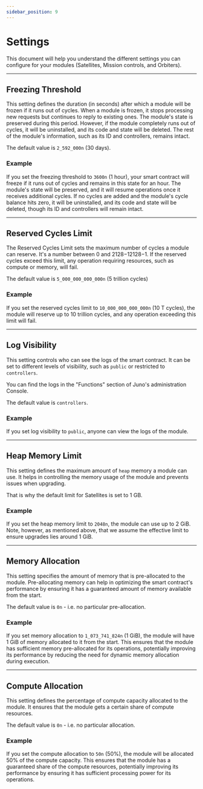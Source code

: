 ```yaml
---
sidebar_position: 9
---
```


# Settings

This document will help you understand the different settings you can configure for your modules (Satellites, Mission controls, and Orbiters).

---

## Freezing Threshold

This setting defines the duration (in seconds) after which a module will be frozen if it runs out of cycles. When a module is frozen, it stops processing new requests but continues to reply to existing ones. The module's state is preserved during this period. However, if the module completely runs out of cycles, it will be uninstalled, and its code and state will be deleted. The rest of the module's information, such as its ID and controllers, remains intact.

The default value is `2_592_000n` (30 days).

### Example

If you set the freezing threshold to `3600n` (1 hour), your smart contract will freeze if it runs out of cycles and remains in this state for an hour. The module's state will be preserved, and it will resume operations once it receives additional cycles. If no cycles are added and the module's cycle balance hits zero, it will be uninstalled, and its code and state will be deleted, though its ID and controllers will remain intact.

---

## Reserved Cycles Limit

The Reserved Cycles Limit sets the maximum number of cycles a module can reserve. It's a number between 0 and 2128−12128−1. If the reserved cycles exceed this limit, any operation requiring resources, such as compute or memory, will fail.

The default value is `5_000_000_000_000n` (5 trillion cycles)

### Example

If you set the reserved cycles limit to `10_000_000_000_000n` (10 T cycles), the module will reserve up to 10 trillion cycles, and any operation exceeding this limit will fail.

---

## Log Visibility

This setting controls who can see the logs of the smart contract. It can be set to different levels of visibility, such as `public` or restricted to `controllers`.

You can find the logs in the "Functions" section of Juno's administration Console.

The default value is `controllers`.

### Example

If you set log visibility to `public`, anyone can view the logs of the module.

---

## Heap Memory Limit

This setting defines the maximum amount of `heap` memory a module can use. It helps in controlling the memory usage of the module and prevents issues when upgrading.

That is why the default limit for Satellites is set to 1 GB.

### Example

If you set the heap memory limit to `2048n`, the module can use up to 2 GiB. Note, however, as mentioned above, that we assume the effective limit to ensure upgrades lies around 1 GiB.

---

## Memory Allocation

This setting specifies the amount of memory that is pre-allocated to the module. Pre-allocating memory can help in optimizing the smart contract's performance by ensuring it has a guaranteed amount of memory available from the start.

The default value is `0n` - i.e. no particular pre-allocation.

### Example

If you set memory allocation to `1_073_741_824n` (1 GiB), the module will have 1 GiB of memory allocated to it from the start. This ensures that the module has sufficient memory pre-allocated for its operations, potentially improving its performance by reducing the need for dynamic memory allocation during execution.

---

## Compute Allocation

This setting defines the percentage of compute capacity allocated to the module. It ensures that the module gets a certain share of compute resources.

The default value is `0n` - i.e. no particular allocation.

### Example

If you set the compute allocation to `50n` (50%), the module will be allocated 50% of the compute capacity. This ensures that the module has a guaranteed share of the compute resources, potentially improving its performance by ensuring it has sufficient processing power for its operations.
